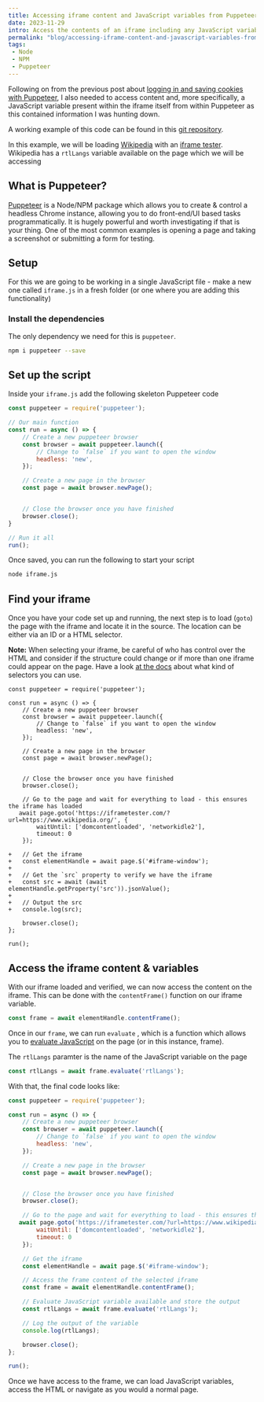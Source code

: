 ```yaml
---
title: Accessing iframe content and JavaScript variables from Puppeteer
date: 2023-11-29
intro: Access the contents of an iframe including any JavaScript variables set
permalink: "blog/accessing-iframe-content-and-javascript-variables-from-puppeteer/"
tags:
 - Node
 - NPM
 - Puppeteer
---
```


Following on from the previous post about [logging in and saving cookies with Puppeteer](/blog/login-with-puppeteer-and-re-use-cookies-for-another-window/), I also needed to access content and, more specifically, a JavaScript variable present within the iframe itself from within Puppeteer as this contained information I was hunting down.

A working example of this code can be found in this [git repository](https://github.com/liquidlight/puppeteer-typo3-translations).


In this example, we will be loading [Wikipedia](https://www.wikipedia.org/) with an [iframe tester](https://iframetester.com/?url=https://www.wikipedia.org/). Wikipedia has a `rtlLangs` variable available on the page which we will be accessing

## What is Puppeteer?

[Puppeteer](https://pptr.dev/) is a Node/NPM package which allows you to create & control a headless Chrome instance, allowing you to do front-end/UI based tasks programmatically. It is hugely powerful and worth investigating if that is your thing. One of the most common examples is opening a page and taking a screenshot or submitting a form for testing.

## Setup

For this we are going to be working in a single JavaScript file - make a new one called `iframe.js` in a fresh folder (or one where you are adding this functionality)

### Install the dependencies

The only dependency we need for this is `puppeteer`.

```bash
npm i puppeteer --save
```

## Set up the script

Inside your `iframe.js` add the following skeleton Puppeteer code

```js
const puppeteer = require('puppeteer');

// Our main function
const run = async () => {
    // Create a new puppeteer browser
    const browser = await puppeteer.launch({
        // Change to `false` if you want to open the window
        headless: 'new',
    });

    // Create a new page in the browser
    const page = await browser.newPage();


    // Close the browser once you have finished
    browser.close();
}

// Run it all
run();

```

Once saved, you can run the following to start your script

```bash
node iframe.js
```

## Find your iframe

Once you have your code set up and running, the next step is to load (`goto`) the page with the iframe and locate it in the source. The location can be either via an ID or a HTML selector.

<strong class="info">Note:</strong> When selecting your iframe, be careful of who has control over the HTML and consider if the structure could change or if more than one iframe could appear on the page. Have a look [at the docs](https://pptr.dev/guides/query-selectors) about what kind of selectors you can use.


```diff-js
const puppeteer = require('puppeteer');

const run = async () => {
    // Create a new puppeteer browser
    const browser = await puppeteer.launch({
        // Change to `false` if you want to open the window
        headless: 'new',
    });

    // Create a new page in the browser
    const page = await browser.newPage();


    // Close the browser once you have finished
    browser.close();

    // Go to the page and wait for everything to load - this ensures the iframe has loaded
   await page.goto('https://iframetester.com/?url=https://www.wikipedia.org/', {
        waitUntil: ['domcontentloaded', 'networkidle2'],
        timeout: 0
    });

+   // Get the iframe
+   const elementHandle = await page.$('#iframe-window');
+
+   // Get the `src` property to verify we have the iframe
+   const src = await (await elementHandle.getProperty('src')).jsonValue();
+
+   // Output the src
+   console.log(src);

    browser.close();
};

run();
```

## Access the iframe content & variables

With our iframe loaded and verified, we can now access the content on the iframe. This can be done with the `contentFrame()` function on our iframe variable.

```js
const frame = await elementHandle.contentFrame();
```

Once in our `frame`, we can run `evaluate` , which is a function which allows you to [evaluate JavaScript](https://pptr.dev/guides/evaluate-javascript/) on the page (or in this instance, frame).

The `rtlLangs` paramter is the name of the JavaScript variable on the page

```js
const rtlLangs = await frame.evaluate('rtlLangs');
```

With that, the final code looks like:

```js
const puppeteer = require('puppeteer');

const run = async () => {
    // Create a new puppeteer browser
    const browser = await puppeteer.launch({
        // Change to `false` if you want to open the window
        headless: 'new',
    });

    // Create a new page in the browser
    const page = await browser.newPage();


    // Close the browser once you have finished
    browser.close();

    // Go to the page and wait for everything to load - this ensures the iframe has loaded
   await page.goto('https://iframetester.com/?url=https://www.wikipedia.org/', {
        waitUntil: ['domcontentloaded', 'networkidle2'],
        timeout: 0
    });

    // Get the iframe
    const elementHandle = await page.$('#iframe-window');

    // Access the frame content of the selected iframe
    const frame = await elementHandle.contentFrame();

    // Evaluate JavaScript variable available and store the output
	const rtlLangs = await frame.evaluate('rtlLangs');

    // Log the output of the variable
	console.log(rtlLangs);

    browser.close();
};

run();
```

Once we have access to the frame, we can load JavaScript variables, access the HTML or navigate as you would a normal page.
